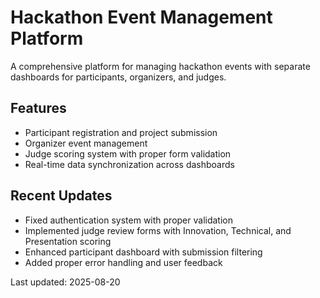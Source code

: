 # Hackathon Event Management Platform

A comprehensive platform for managing hackathon events with separate dashboards for participants, organizers, and judges.

## Features
- Participant registration and project submission
- Organizer event management
- Judge scoring system with proper form validation
- Real-time data synchronization across dashboards

## Recent Updates
- Fixed authentication system with proper validation
- Implemented judge review forms with Innovation, Technical, and Presentation scoring
- Enhanced participant dashboard with submission filtering
- Added proper error handling and user feedback

Last updated: 2025-08-20
